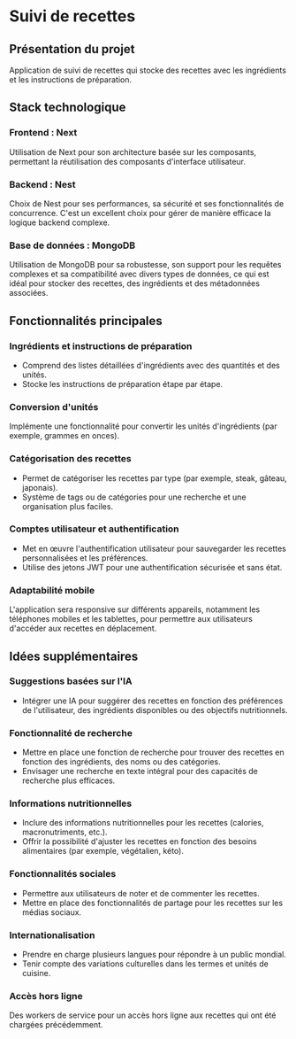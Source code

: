 # Suivi de recettes

## Présentation du projet

Application de suivi de recettes qui stocke des recettes avec les ingrédients et les instructions de préparation.

## Stack technologique

### Frontend : Next

Utilisation de Next pour son architecture basée sur les composants, permettant la réutilisation des composants d'interface utilisateur.

### Backend : Nest

Choix de Nest pour ses performances, sa sécurité et ses fonctionnalités de concurrence. C'est un excellent choix pour gérer de manière efficace la logique backend complexe.

### Base de données : MongoDB

Utilisation de MongoDB pour sa robustesse, son support pour les requêtes complexes et sa compatibilité avec divers types de données, ce qui est idéal pour stocker des recettes, des ingrédients et des métadonnées associées.

## Fonctionnalités principales

### Ingrédients et instructions de préparation

- Comprend des listes détaillées d'ingrédients avec des quantités et des unités.
- Stocke les instructions de préparation étape par étape.

### Conversion d'unités

Implémente une fonctionnalité pour convertir les unités d'ingrédients (par exemple, grammes en onces).

### Catégorisation des recettes

- Permet de catégoriser les recettes par type (par exemple, steak, gâteau, japonais).
- Système de tags ou de catégories pour une recherche et une organisation plus faciles.

### Comptes utilisateur et authentification

- Met en œuvre l'authentification utilisateur pour sauvegarder les recettes personnalisées et les préférences.
- Utilise des jetons JWT pour une authentification sécurisée et sans état.

### Adaptabilité mobile

L'application sera responsive sur différents appareils, notamment les téléphones mobiles et les tablettes, pour permettre aux utilisateurs d'accéder aux recettes en déplacement.

## Idées supplémentaires

### Suggestions basées sur l'IA

- Intégrer une IA pour suggérer des recettes en fonction des préférences de l'utilisateur, des ingrédients disponibles ou des objectifs nutritionnels.

### Fonctionnalité de recherche

- Mettre en place une fonction de recherche pour trouver des recettes en fonction des ingrédients, des noms ou des catégories.
- Envisager une recherche en texte intégral pour des capacités de recherche plus efficaces.

### Informations nutritionnelles

- Inclure des informations nutritionnelles pour les recettes (calories, macronutriments, etc.).
- Offrir la possibilité d'ajuster les recettes en fonction des besoins alimentaires (par exemple, végétalien, kéto).

### Fonctionnalités sociales

- Permettre aux utilisateurs de noter et de commenter les recettes.
- Mettre en place des fonctionnalités de partage pour les recettes sur les médias sociaux.

### Internationalisation

- Prendre en charge plusieurs langues pour répondre à un public mondial.
- Tenir compte des variations culturelles dans les termes et unités de cuisine.

### Accès hors ligne

Des workers de service pour un accès hors ligne aux recettes qui ont été chargées précédemment.
